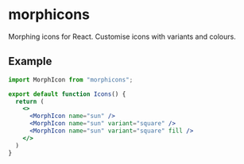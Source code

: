 # morphicons

Morphing icons for React. Customise icons with variants and colours.

## Example

```jsx
import MorphIcon from "morphicons";

export default function Icons() {
  return (
    <>
      <MorphIcon name="sun" />
      <MorphIcon name="sun" variant="square" />
      <MorphIcon name="sun" variant="square" fill />
    </>
  )
}
```
